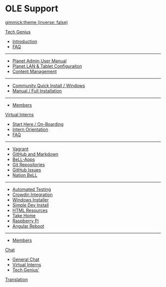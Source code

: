 <!-- Name of your wiki // Do NOT remove the leading `#` character.  -->

# OLE Support

<!-- Default theme (Read: http://dynalon.github.io/mdwiki/#!customizing.md#Theme_chooser)  -->

[gimmick:theme (inverse: false)](bootstrap)

<!-- Navigation (Read: http://dynalon.github.io/mdwiki/#!quickstart.md#Adding_a_navigation)  -->

<!-- A more complex navigation example: ----------------------------------------

[Menu Item 1]()

  * # SubMenu Heading 1
  * [SubMenu Item 1](pages/subitem1.md)
  * [SubMenu Item 2](pages/subitem2.md)
  - - - -
  * # SubMenu Heading 2
  * [SubMenu Item 3](pages/subitem3.md)
  - - - -
  * # SubMenu Heading 3
  * [SubMenu Item 3](pages/subitem3.md)

[Menu Item 2](pages/item2.md)

[Menu Item 3](pages/item3.md) -->

[Tech Genius]()

  * [Introduction](pages/techgenius/tg-introduction.md)
  * [FAQ](pages/techgenius/tg-faq.md) <!-- This tg-faq.md needs to be written -->
  - - - -
  * [Planet Admin User Manual](pages/techgenius/tg-planet-user-manual.md)
  *  [Planet LAN & Tablet Configuraiton](pages/techgenius/tg-routerconfig.md)  
  * [Content Management](pages/techgenius/-library-management.md)
  - - - -
  * [Community Quick Install / Windows](pages/techgenius/tg-windows-install.md)
  * [Manual / Full Installation](pages/techgenius/tg-installation.md)
  - - - -
  * [Members](pages/techgenius/tg-team.md)

[Virtual Interns]() <!-- Intern Program -->

  * [Start Here / On-Boarding](pages/interns/in-firststeps.md)
  * [Intern Orientation](pages/interns/in-intern-orientation.md)
  * [FAQ](pages/interns/in-faq.md)
  - - - -
  * [Vagrant](pages/interns/in-vagrant.md)
  * [GitHub and Markdown](pages/interns/in-githubandmarkdown.md)
  * [BeLL-Apps](pages/interns/in-bellapps.md)
  * [Git Repositories](pages/interns/in-gitandrepositories.md)
  * [GitHub Issues](pages/interns/in-githubissues.md)
  * [Nation BeLL](pages/interns/in-nation.md)
  - - - -
  * [Automated Testing](pages/automatedtesting.md)
  * [Crowdin Integration](pages/crowdinintegration.md)
  * [Windows Installer](pages/innoproject.md)
  * [Simple Dev Install](pages/simpleinstall.md)
  * [HTML Resources](pages/htmlresources.md)
  * [Take Home](pages/takehome.md)
  * [Raspberry Pi](pages/raspberrypi.md)
  * [Angular Reboot](pages/angular.md)
  - - - -
  * [Members](pages/interns/in-team.md)

[Chat]()

  * [General Chat](https://gitter.im/open-learning-exchange/chat)
  * [Virtual Interns](https://gitter.im/open-learning-exchange/interns)
  * [Tech Genius'](https://gitter.im/open-learning-exchange/techgenius)

[Translation](https://crowdin.com/project/open-learning-exchange/invite)